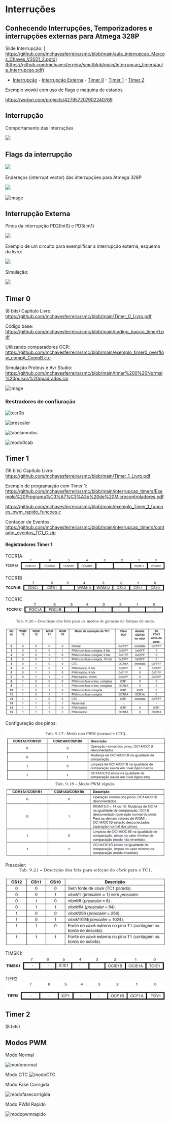 # Interruções 

## Conhecendo Interrupções, Temporizadores e interrupções externas para Atmega 328P


Slide Interrupção: [ https://github.com/mchavesferreira/smc/blob/main/aula_interrupcao_Marcos_Chaves_V2021_2.pptx](https://github.com/mchavesferreira/smc/blob/main/interrupcao_timers/aula_interrupcao.pdf)

- [Interrupção](#Interrupção)
        - [Interrupção Externa](#Interrupção-Externa)
        - [Timer 0](#Timer-0)
        - [Timer 1](#Timer-1)
        - [Timer 2](#Timer-2)


Exemplo wowki com uso de flags e maquina de estados

https://wokwi.com/projects/427957207902240769


## Interrupção

Comportamento das interruções

<img src=https://raw.githubusercontent.com/mchavesferreira/mice/main/interrupcao/imagens/comportamento_interrupcao.png>

## Flags da interrupção

<img src=https://github.com/mchavesferreira/mice/blob/main/interrupcao/imagens/quadro_interrupcoes.png>

Endereços (interrupt vector) das interrupções para Atmega 328P

<img src=https://github.com/mchavesferreira/mice/blob/main/interrupcao/imagens/enderecoes_interrupcao.png>

![image](https://github.com/mchavesferreira/smc/assets/63993080/13bf5292-eb12-4f74-bd2c-d15305f316c0)


## Interrupção Externa

Pinos da interrupção PD2(Int0) e PD3(int1)

<img src=https://github.com/mchavesferreira/mice/blob/main/interrupcao/imagens/pinos_interrupcao_int01.png>

Exemplo de um circuito para exemplificar a interrupção externa, esquema do livro:

<img src=https://github.com/mchavesferreira/mice/blob/main/interrupcao/imagens/int0_livro.png>

Simulação:

<a href=https://wokwi.com/projects/359476742621416449><img src=https://raw.githubusercontent.com/mchavesferreira/mice/main/interrupcao/imagens/esquemasimula.png></a>

## Timer 0
(8 bits)
Capítulo Livro: https://github.com/mchavesferreira/smc/blob/main/Timer_0_Livro.pdf

Código base: https://github.com/mchavesferreira/smc/blob/main/codigo_basico_timer0.pdf

Utilizando comparadores OCR:  https://github.com/mchavesferreira/smc/blob/main/exemplo_timer0_overflow_compA_CompB.c.c

Simulação Proteus e Avr Studio:  https://github.com/mchavesferreira/smc/blob/main/timer%200%20Normal%20pulsos%20quadrados.rar

![image](https://github.com/mchavesferreira/smc/assets/63993080/fb163981-45bb-4f8f-93fd-5db121c46d01)

### Restradores de confiuração

![tccr0b](https://github.com/mchavesferreira/smc/assets/63993080/ed84f7c6-b025-4db3-8af1-99b55cd0291c)

![prescaler](https://github.com/mchavesferreira/smc/assets/63993080/5f65b55f-abdd-41ee-b954-58f20d7b0d47)

![tabelamodos](https://github.com/mchavesferreira/smc/assets/63993080/38752d83-09b6-4912-af42-d5ffa4aa8a4d)

![modo0cab](https://github.com/mchavesferreira/smc/assets/63993080/e89889e4-c70d-4715-86ee-db7647a1f6f5)



## Timer 1
(16 bits)
Capítulo Livro:  https://github.com/mchavesferreira/smc/blob/main/Timer_1_Livro.pdf

Exemplo de programação com Timer 1: 
https://github.com/mchavesferreira/smc/blob/main/interrupcao_timers/Exemplo%20Programa%C3%A7%C3%A3o%20de%20Microcontroladores.pdf

https://github.com/mchavesferreira/smc/blob/main/exemplo_Timer_1_funcoes_pwm_rapido_funcoes.c

Contador de Eventos:  https://github.com/mchavesferreira/smc/blob/main/interrupcao_timers/contador_eventos_TC1_C.zip

#### Registradores Timer 1

TCCR1A
<img src=https://github.com/mchavesferreira/smc/blob/main/interrupcao_timers/imgtimer1/tccr1a.png>


TCCR1B
<img src=https://github.com/mchavesferreira/smc/blob/main/interrupcao_timers/imgtimer1/tccr1b.png>


TCCR1C
<img src=https://github.com/mchavesferreira/smc/blob/main/interrupcao_timers/imgtimer1/tccr1c.png>

<img src=https://github.com/mchavesferreira/smc/blob/main/interrupcao_timers/imgtimer1/tabelamodotimer1.png>

Configuração dos pinos:

<img src=https://github.com/mchavesferreira/smc/blob/main/interrupcao_timers/imgtimer1/tabelatimer1naopwm.png>

<img src=https://github.com/mchavesferreira/smc/blob/main/interrupcao_timers/imgtimer1/timer1pwmrapido.png>

Prescaler: 
<img src=https://github.com/mchavesferreira/smc/blob/main/interrupcao_timers/imgtimer1/tabelaprescaler.png>

TIMSK1:
<img src=https://github.com/mchavesferreira/smc/blob/main/interrupcao_timers/imgtimer1/timsk1.png>

TIFR2
<img src=https://github.com/mchavesferreira/smc/blob/main/interrupcao_timers/imgtimer1/tifr2.png>


## Timer 2
(8 bits)


## Modos PWM

Modo Normal

![modonormal](https://github.com/mchavesferreira/smc/assets/63993080/d2244ba8-da0e-4057-9cdf-629743ba23ae)

Modo CTC
![modoCTC](https://github.com/mchavesferreira/smc/assets/63993080/e1d9e035-3905-4009-aa11-afec8ed4d2e6)


Modo Fase Corrigida

![modofasecorrigida](https://github.com/mchavesferreira/smc/assets/63993080/cd23c178-0296-4996-a6b5-9852a468bf89)


Modo PWM Rapido

![modopwmrapido](https://github.com/mchavesferreira/smc/assets/63993080/5c54a05c-1c7d-40cb-89d8-361ba99ca0ec)




